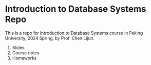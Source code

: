 # Introduction to Database Systems Repo

This is a repo for Introduction to Database Systems course in Peking University, 2024 Spring, by Prof. Chen Lijun.

1. Slides
2. Course notes
3. Homeworks
